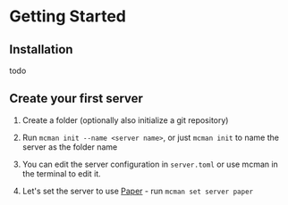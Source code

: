 # Getting Started

## Installation

todo

## Create your first server

1. Create a folder (optionally also initialize a git repository)

2. Run `mcman init --name <server name>`, or just `mcman init` to name the server as the folder name

3. You can edit the server configuration in `server.toml` or use mcman in the terminal to edit it.

4. Let's set the server to use [Paper](https://papermc.io/) - run `mcman set server paper`
